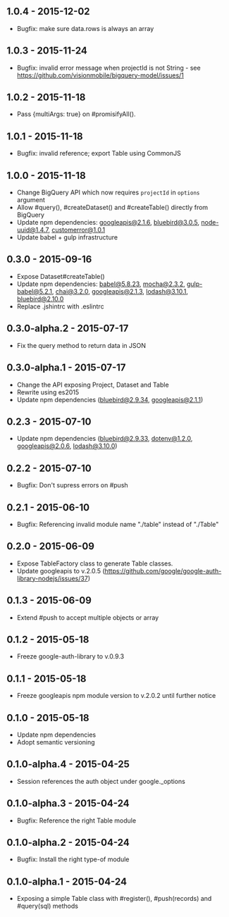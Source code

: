 ## 1.0.4 - 2015-12-02

* Bugfix: make sure data.rows is always an array

## 1.0.3 - 2015-11-24

* Bugfix: invalid error message when projectId is not String - see https://github.com/visionmobile/bigquery-model/issues/1

## 1.0.2 - 2015-11-18

* Pass {multiArgs: true} on #promisifyAll().

## 1.0.1 - 2015-11-18

* Bugfix: invalid reference; export Table using CommonJS

## 1.0.0 - 2015-11-18

* Change BigQuery API which now requires `projectId` in `options` argument
* Allow #query(), #createDataset() and #createTable() directly from BigQuery
* Update npm dependencies: googleapis@2.1.6, bluebird@3.0.5, node-uuid@1.4.7, customerror@1.0.1
* Update babel + gulp infrastructure

## 0.3.0 - 2015-09-16

* Expose Dataset#createTable()
* Update npm dependencies: babel@5.8.23, mocha@2.3.2, gulp-babel@5.2.1, chai@3.2.0, googleapis@2.1.3, lodash@3.10.1, bluebird@2.10.0
* Replace .jshintrc with .eslintrc

## 0.3.0-alpha.2 - 2015-07-17

* Fix the query method to return data in JSON

## 0.3.0-alpha.1 - 2015-07-17

* Change the API exposing Project, Dataset and Table
* Rewrite using es2015
* Update npm dependencies (bluebird@2.9.34, googleapis@2.1.1)

## 0.2.3 - 2015-07-10

* Update npm dependencies (bluebird@2.9.33, dotenv@1.2.0, googleapis@2.0.6, lodash@3.10.0)

## 0.2.2 - 2015-07-10

* Bugfix: Don't supress errors on #push

## 0.2.1 - 2015-06-10

* Bugfix: Referencing invalid module name "./table" instead of "./Table"

## 0.2.0 - 2015-06-09

* Expose TableFactory class to generate Table classes.
* Update googleapis to v.2.0.5 (https://github.com/google/google-auth-library-nodejs/issues/37)

## 0.1.3 - 2015-06-09

* Extend #push to accept multiple objects or array

## 0.1.2 - 2015-05-18

* Freeze google-auth-library to v.0.9.3

## 0.1.1 - 2015-05-18

* Freeze googleapis npm module version to v.2.0.2 until further notice

## 0.1.0 - 2015-05-18

* Update npm dependencies
* Adopt semantic versioning

## 0.1.0-alpha.4 - 2015-04-25

* Session references the auth object under google._options

## 0.1.0-alpha.3 - 2015-04-24

* Bugfix: Reference the right Table module

## 0.1.0-alpha.2 - 2015-04-24

* Bugfix: Install the right type-of module

## 0.1.0-alpha.1 - 2015-04-24

* Exposing a simple Table class with #register(), #push(records) and #query(sql) methods
